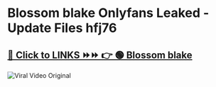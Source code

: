 
 # Blossom blake Onlyfans Leaked - Update Files hfj76

## <h2><a href="https://clipsfans.com/Blossom_blake&ref=git">🔗 Click to LINKS ⏩⏩ 👉 🟢 Blossom blake </a></h2>

<a href="https://clipsfans.com/Blossom_blake&ref=git" rel="nofollow" data-target="animated-image.originalLink"><img src="https://i.ibb.co.com/xMMVF88/686577567.gif" alt="Viral Video Original" style="max-width: 100%; display: inline-block;" data-target="animated-image.originalImage"></a>


